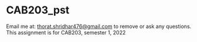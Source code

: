 # CAB203_pst

Email me at: thorat.shridhar476@gmail.com to remove or ask any questions.
This assignment is for CAB203, semester 1, 2022

